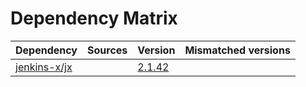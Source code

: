 # Dependency Matrix

Dependency | Sources | Version | Mismatched versions
---------- | ------- | ------- | -------------------
[jenkins-x/jx](https://github.com/jenkins-x/jx.git) |  | [2.1.42](https://github.com/jenkins-x/jx/releases/tag/v2.1.42) | 

